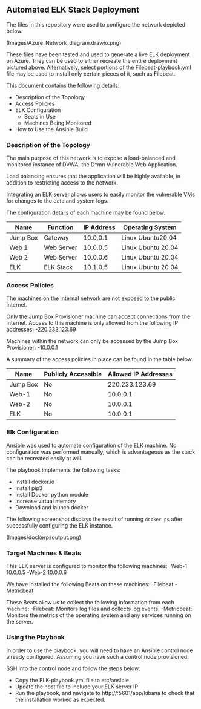 ## Automated ELK Stack Deployment

The files in this repository were used to configure the network depicted below.

(Images/Azure_Network_diagram.drawio.png)

These files have been tested and used to generate a live ELK deployment on Azure. They can be used to either recreate the entire deployment pictured above. Alternatively, select portions of the Filebeat-playbook.yml file may be used to install only certain pieces of it, such as Filebeat.

This document contains the following details:
- Description of the Topology
- Access Policies
- ELK Configuration
  - Beats in Use
  - Machines Being Monitored
- How to Use the Ansible Build


### Description of the Topology

The main purpose of this network is to expose a load-balanced and monitored instance of DVWA, the D*mn Vulnerable Web Application.

Load balancing ensures that the application will be highly available, in addition to restricting access to the network.

Integrating an ELK server allows users to easily monitor the vulnerable VMs for changes to the data and system logs.

The configuration details of each machine may be found below.

| Name     | Function | IP Address | Operating System  |
|----------|----------|------------|-------------------|
| Jump Box |Gateway   | 10.0.0.1   | Linux Ubuntu20.04 |
| Web 1    |Web Server| 10.0.0.5   | Linux Ubuntu 20.04|
| Web 2    |Web Server| 10.0.0.6   | Linux Ubuntu 20.04|
| ELK      |ELK Stack | 10.1.0.5   | Linux Ubuntu 20.04|

### Access Policies

The machines on the internal network are not exposed to the public Internet. 

Only the Jump Box Provisioner machine can accept connections from the Internet. Access to this machine is only allowed from the following IP addresses:
-220.233.123.69

Machines within the network can only be accessed by the Jump Box Provisioner:
-10.0.0.1

A summary of the access policies in place can be found in the table below.

| Name     | Publicly Accessible | Allowed IP Addresses |
|----------|---------------------|----------------------|
| Jump Box | No                  | 220.233.123.69       |
| Web-1    | No                  | 10.0.0.1             |
| Web-2    | No                  | 10.0.0.1             |
| ELK      | No                  | 10.0.0.1             |

### Elk Configuration

Ansible was used to automate configuration of the ELK machine. No configuration was performed manually, which is advantageous as the stack can be recreated easily at will.

The playbook implements the following tasks:
- Install docker.io
- Install pip3
- Install Docker python module
- Increase virtual memory
- Download and launch docker

The following screenshot displays the result of running `docker ps` after successfully configuring the ELK instance.

(Images/dockerpsoutput.png)

### Target Machines & Beats
This ELK server is configured to monitor the following machines:
-Web-1 10.0.0.5
-Web-2 10.0.0.6 

We have installed the following Beats on these machines:
-Filebeat
-Metricbeat

These Beats allow us to collect the following information from each machine:
-Filebeat: Monitors log files and collects log events.
-Metricbeat: Monitors the metrics of the operating system and any services running on the server.


### Using the Playbook
In order to use the playbook, you will need to have an Ansible control node already configured. Assuming you have such a control node provisioned: 

SSH into the control node and follow the steps below:
- Copy the ELK-playbook.yml file to etc/ansible.
- Update the host file to include your ELK server IP
- Run the playbook, and navigate to http://<elk-server-ip>:5601/app/kibana to check that the installation worked as expected.
